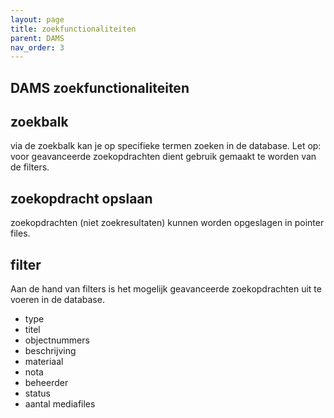 ```yaml
--- 
layout: page
title: zoekfunctionaliteiten
parent: DAMS
nav_order: 3
--- 
```


## **DAMS zoekfunctionaliteiten**
## zoekbalk
via de zoekbalk kan je op specifieke termen zoeken in de database. Let op: voor geavanceerde zoekopdrachten dient gebruik gemaakt te worden van de filters. 

## zoekopdracht opslaan
zoekopdrachten (niet zoekresultaten) kunnen worden opgeslagen in pointer files.

## filter
Aan de hand van filters is het mogelijk geavanceerde zoekopdrachten uit te voeren in de database. 

* type 
* titel
* objectnummers 
* beschrijving 
* materiaal 
* nota
* beheerder
* status
* aantal mediafiles 
